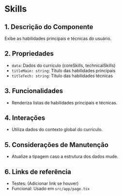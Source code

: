 # Skills

## 1. Descrição do Componente
Exibe as habilidades principais e técnicas do usuário.

## 2. Propriedades
- `data`: Dados do currículo (coreSkills, technicalSkills)
- `titleMain: string`: Título das habilidades principais
- `titleTech: string`: Título das habilidades técnicas

## 3. Funcionalidades
- Renderiza listas de habilidades principais e técnicas.

## 4. Interações
- Utiliza dados do contexto global do currículo.

## 5. Considerações de Manutenção
- Atualize a tipagem caso a estrutura dos dados mude.

## 6. Links de referência
- Testes: (Adicionar link se houver)
- Funcional: Usado em `src/app/page.tsx`
